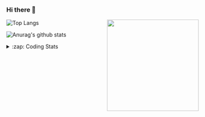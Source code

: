 ### Hi there 👋

<!--
**tao8687/tao8687** is a ✨ _special_ ✨ repository because its `README.md` (this file) appears on your GitHub profile.

Here are some ideas to get you started:

- 🔭 I’m currently working on ...
- 🌱 I’m currently learning ...
- 👯 I’m looking to collaborate on ...
- 🤔 I’m looking for help with ...
- 💬 Ask me about ...
- 📫 How to reach me: ...
- 😄 Pronouns: ...
- ⚡ Fun fact: ...
-->

<img align='right' src="https://media.giphy.com/media/M9gbBd9nbDrOTu1Mqx/giphy.gif" width="240">

  
![Top Langs](https://github-readme-stats.vercel.app/api/top-langs/?username=tao8687&layout=compact&title_color=23238E&text_color=A67D3D)

![Anurag's github stats](https://github-readme-stats.vercel.app/api?username=tao8687&show_icons=true&&text_color=A67D3D&title_color=23238E&show_icons=false&count_private=true&hide=stars)

<details>
  <summary>:zap: Coding Stats</summary>
  <br>
    
<!--START_SECTION:waka-->

```txt
From: 26 July 2025 - To: 02 August 2025

C++        3 hrs 45 mins   ███████████▓░░░░░░░░░░░░░   46.78 %
XML        2 hrs 32 mins   ████████░░░░░░░░░░░░░░░░░   31.70 %
Markdown   41 mins         ██░░░░░░░░░░░░░░░░░░░░░░░   08.57 %
C          29 mins         █▓░░░░░░░░░░░░░░░░░░░░░░░   06.21 %
INI        17 mins         █░░░░░░░░░░░░░░░░░░░░░░░░   03.68 %
```

<!--END_SECTION:waka-->
</details>
